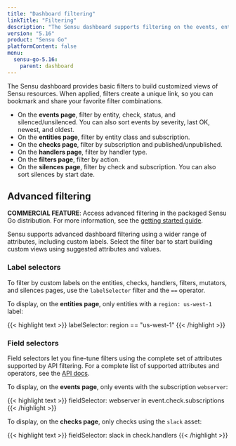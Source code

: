 ```yaml
---
title: "Dashboard filtering"
linkTitle: "Filtering"
description: "The Sensu dashboard supports filtering on the events, entities, checks, handlers, filters, mutators, and silences pages. Read the doc to learn more."
version: "5.16"
product: "Sensu Go"
platformContent: false
menu:
  sensu-go-5.16:
    parent: dashboard
---
```


The Sensu dashboard provides basic filters to build customized views of Sensu resources.
When applied, filters create a unique link, so you can bookmark and share your favorite filter combinations.

- On the **events page**, filter by entity, check, status, and silenced/unsilenced. You can also sort events by severity, last OK, newest, and oldest.
- On the **entities page**, filter by entity class and subscription.
- On the **checks page**, filter by subscription and published/unpublished.
- On the **handlers page**, filter by handler type.
- On the **filters page**, filter by action.
- On the **silences page**, filter by check and subscription. You can also sort silences by start date.

## Advanced filtering

**COMMERCIAL FEATURE**: Access advanced filtering in the packaged Sensu Go distribution. For more information, see the [getting started guide][1].

Sensu supports advanced dashboard filtering using a wider range of attributes, including custom labels.
Select the filter bar to start building custom views using suggested attributes and values.

### Label selectors

To filter by custom labels on the entities, checks, handlers, filters, mutators, and silences pages, use the `labelSelector` filter and the `==` operator.

To display, on the **entities page**, only entities with a `region: us-west-1` label:

{{< highlight text >}}
labelSelector: region == "us-west-1"
{{< /highlight >}}

### Field selectors

Field selectors let you fine-tune filters using the complete set of attributes supported by API filtering.
For a complete list of supported attributes and operators, see the [API docs][2].

To display, on the **events page**, only events with the subscription `webserver`:

{{< highlight text >}}
fieldSelector: webserver in event.check.subscriptions
{{< /highlight >}}

To display, on the **checks page**, only checks using the `slack` asset:

{{< highlight text >}}
fieldSelector: slack in check.handlers
{{< /highlight >}}

[1]: ../../getting-started/enterprise
[2]: ../../api/overview#field-selector
